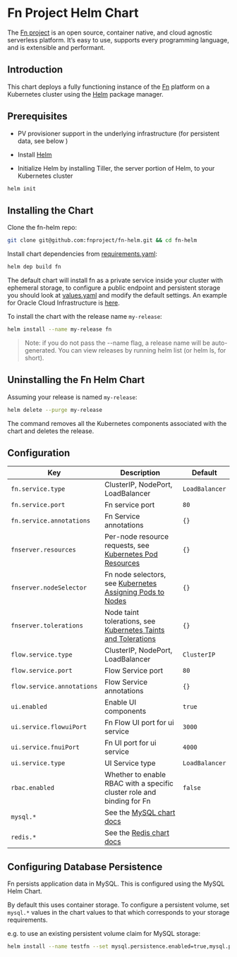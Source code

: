 # Fn Project Helm Chart

The [Fn project](http://fnproject.io) is an open source, container native, and cloud agnostic serverless platform. It’s easy to use, supports every programming language, and is extensible and performant.

## Introduction

This chart deploys a fully functioning instance of the [Fn](https://github.com/fnproject/fn) platform on a Kubernetes cluster using the [Helm](https://helm.sh/) package manager.

## Prerequisites

- PV provisioner support in the underlying infrastructure (for persistent data, see below )

- Install [Helm](https://github.com/kubernetes/helm#install)

- Initialize Helm by installing Tiller, the server portion of Helm, to your Kubernetes cluster

```bash
helm init
```

## Installing the Chart

Clone the fn-helm repo:

```bash
git clone git@github.com:fnproject/fn-helm.git && cd fn-helm
```

Install chart dependencies from [requirements.yaml](./fn/requirements.yaml):

```bash
helm dep build fn
```

The default chart will install fn as a private service inside your cluster with ephemeral storage, to configure a public endpoint and persistent storage you should look at [values.yaml](values.yaml) and modify the default settings. An example for Oracle Cloud Infrastructure is [here](examples/oci).

To install the chart with the release name `my-release`:

```bash
helm install --name my-release fn
```

> Note: if you do not pass the --name flag, a release name will be auto-generated. You can view releases by running helm list (or helm ls, for short).


## Uninstalling the Fn Helm Chart

Assuming your release is named `my-release`:

```bash
helm delete --purge my-release
```

The command removes all the Kubernetes components associated with the chart and deletes the release.

## Configuration 

|  Key                           |  Description                      |  Default              |
| -------------------------------|-----------------------------------|-----------------------|
| `fn.service.type`        | ClusterIP, NodePort, LoadBalancer | `LoadBalancer`        |
| `fn.service.port`        | Fn service port                   | `80`                  |
| `fn.service.annotations` | Fn Service annotations            | `{}`                  |
| `fnserver.resources`           | Per-node resource requests, see [Kubernetes Pod Resources](http://kubernetes.io/docs/user-guide/compute-resources/)            | `{}`                  |
| `fnserver.nodeSelector`        | Fn node selectors, see [Kubernetes Assigning Pods to Nodes](https://kubernetes.io/docs/concepts/configuration/assign-pod-node/) | `{}`                  |
| `fnserver.tolerations`         | Node taint tolerations, see [Kubernetes Taints and Tolerations](https://kubernetes.io/docs/concepts/configuration/taint-and-toleration/) | `{}`             |
| `flow.service.type`            | ClusterIP, NodePort, LoadBalancer | `ClusterIP`           |
| `flow.service.port`            | Flow Service port                 | `80`                  |
| `flow.service.annotations`     | Flow Service annotations          | `{}`                  |
| `ui.enabled`                   | Enable UI components              | `true`                |
| `ui.service.flowuiPort`        | Fn Flow UI port for ui service    | `3000`                |
| `ui.service.fnuiPort`          | Fn UI port for ui service         | `4000`                |
| `ui.service.type`              | UI Service type                   | `LoadBalancer`        |
| `rbac.enabled`                 | Whether to enable RBAC with a specific cluster role and binding for Fn | `false`                            |
| `mysql.*`                      | See the [MySQL chart docs](https://github.com/kubernetes/charts/tree/master/stable/mysql) | |
| `redis.*`                      | See the [Redis chart docs](https://github.com/kubernetes/charts/tree/master/stable/redis) | |
 
 ## Configuring Database Persistence 
 
Fn persists application data in MySQL. This is configured using the MySQL Helm Chart.

By default this uses container storage. To configure a persistent volume, set `mysql.*` values in the chart values to that which corresponds to your storage requirements.

e.g. to use an existing persistent volume claim for MySQL storage:

```bash 
helm install --name testfn --set mysql.persistence.enabled=true,mysql.persistence.existingClaim=tc-fn-mysql fn
```

